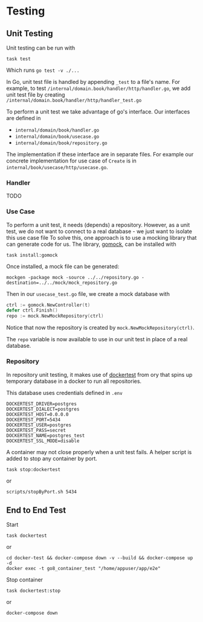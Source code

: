 # Testing

## Unit Testing

Unit testing can be run with

```text
task test
```

Which runs `go test -v ./...`

In Go, unit test file is handled by appending `_test` to a file's name. For example, to test `/internal/domain.book/handler/http/handler.go`, we add unit test file by creating `/internal/domain.book/handler/http/handler_test.go`

To perform a unit test  we take advantage of go's interface. Our interfaces are defined in 

* `internal/domain/book/handler.go`
* `internal/domain/book/usecase.go`
* `internal/domain/book/repository.go`

The implementation if these interface are in separate files. For example our concrete implementation for use case of `Create` is in `internal/book/usecase/http/usecase.go`. 

### Handler

TODO

### Use Case

To perform a unit test, it needs \(depends\) a repository. However, as a unit test, we do not want to connect to a real database - we just want to isolate this use case file To solve this, one approach is to use a mocking library that can generate code for us. The library, [gomock](https://github.com/golang/mock/gomock), can be installed with 

```text
task install:gomock
```

Once installed, a mock file can be generated:

```text
mockgen -package mock -source ../../repository.go -destination=../../mock/mock_repository.go
```

Then in our `usecase_test.go` file, we create a mock database with

```go
ctrl := gomock.NewController(t)
defer ctrl.Finish()
repo := mock.NewMockRepository(ctrl)
```

Notice that now the repository is created by `mock.NewMockRepository(ctrl)`.

The `repo` variable is now available to use in our unit test in place of a real database.

### Repository

In repository unit testing, it makes use of [dockertest](https://github.com/ory/dockertest) from ory that spins up temporary database in a docker to run all repositories.

This database uses credentials defined in `.env`

```text
DOCKERTEST_DRIVER=postgres
DOCKERTEST_DIALECT=postgres
DOCKERTEST_HOST=0.0.0.0
DOCKERTEST_PORT=5434
DOCKERTEST_USER=postgres
DOCKERTEST_PASS=secret
DOCKERTEST_NAME=postgres_test
DOCKERTEST_SSL_MODE=disable
```

A container may not close properly when a unit test fails. A helper script is added to stop any container by port.

```text
task stop:dockertest
```

or

```text
scripts/stopByPort.sh 5434
```

## End to End Test

Start

```text
task dockertest
```

or

```text
cd docker-test && docker-compose down -v --build && docker-compose up -d
docker exec -t go8_container_test "/home/appuser/app/e2e"
```

Stop container

```text
task dockertest:stop
```

or

```text
docker-compose down
```

